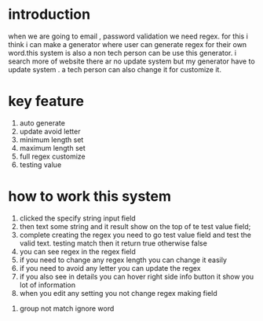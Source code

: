# introduction

when we are going to email , password validation we need regex. for this i think i can make a generator where user can generate regex for their own word.this system is also a non tech person can be use this generator. i search more of website there ar no update system but my generator have to update system . a tech person can also change it for customize it.

# key feature

1. auto generate
2. update avoid letter
3. minimum length set
4. maximum length set
5. full regex customize
6. testing value

# how to work this system

1. clicked the specify string input field
2. then text some string and it result show on the top of te test value field;
3. complete creating the regex you need to go test value field and test the valid text. testing match then it return true otherwise false
4. you can see regex in the regex field
5. if you need to change any regex length you can change it easily
6. if you need to avoid any letter you can update the regex
7. if you also see in details you can hover right side info button it show you lot of information
8. when you edit any setting you not change regex making field

<!-- i found some limitation  -->

1.  group not match ignore word

